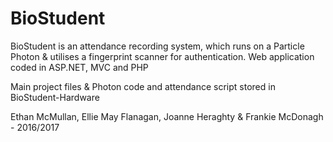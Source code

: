 BioStudent
===========

BioStudent is an attendance recording system, which runs on a Particle Photon & utilises a fingerprint scanner for authentication. Web application coded in ASP.NET, MVC and PHP


Main project files & Photon code and attendance script stored in BioStudent-Hardware

Ethan McMullan, Ellie May Flanagan, Joanne Heraghty & Frankie McDonagh - 2016/2017
